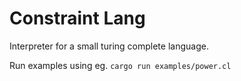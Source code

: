 Constraint Lang
===============

Interpreter for a small turing complete language.

Run examples using eg. `cargo run examples/power.cl`
